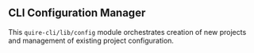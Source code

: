 ## CLI Configuration Manager

This `quire-cli/lib/config` module orchestrates creation of new projects and management of existing project configuration.
